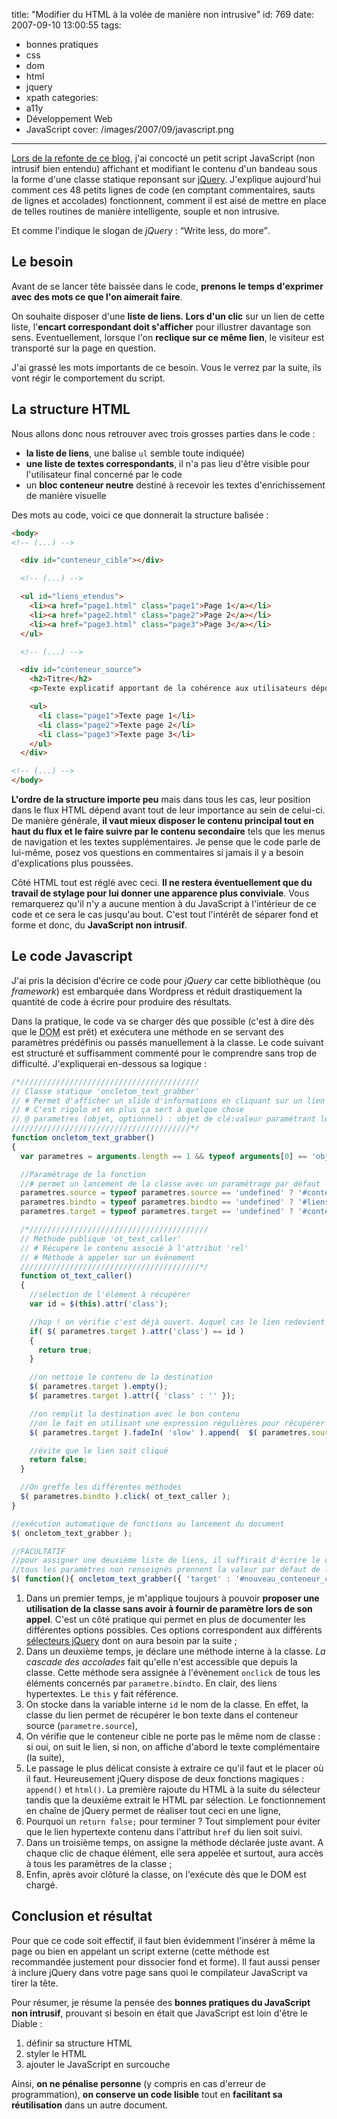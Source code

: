 title: "Modifier du HTML à la volée de manière non intrusive"
id: 769
date: 2007-09-10 13:00:55
tags:
- bonnes pratiques
- css
- dom
- html
- jquery
- xpath
categories:
- a11y
- Développement Web
- JavaScript
cover: /images/2007/09/javascript.png
---

[Lors de la refonte de ce blog](https://oncletom.io/2007/07/27/blog-nouveau-look/), j'ai concocté un petit script JavaScript (non intrusif bien entendu) affichant et modifiant le contenu d'un bandeau sous la forme d'une classe statique reponsant sur [jQuery](http://jquery.com/). J'explique aujourd'hui comment ces 48 petits lignes de code (en comptant commentaires, sauts de lignes et accolades) fonctionnent, comment il est aisé de mettre en place de telles routines de manière intelligente, souple et non intrusive.

Et comme l'indique le slogan de <cite>jQuery</cite> : <q>Write less, do more</q>.

<!--more-->

## Le besoin

Avant de se lancer tête baissée dans le code, **prenons le temps d'exprimer avec des mots ce que l'on aimerait faire**.

On souhaite disposer d'une **liste de liens**. **Lors d'un clic** sur un lien de cette liste, l'**encart correspondant doit s'afficher** pour illustrer davantage son sens. Eventuellement, lorsque l'on **reclique sur ce même lien**, le visiteur est transporté sur la page en question.

J'ai grassé les mots importants de ce besoin. Vous le verrez par la suite, ils vont régir le comportement du script.

## La structure HTML

Nous allons donc nous retrouver avec trois grosses parties dans le code :

*   **la liste de liens**, une balise `ul` semble toute indiquée)
*   **une liste de textes correspondants**, il n'a pas lieu d'être visible pour l'utilisateur final concerné par le code
*   un **bloc conteneur neutre** destiné à recevoir les textes d'enrichissement de manière visuelle

Des mots au code, voici ce que donnerait la structure balisée :

```html
<body>
<!-- (...) -->

  <div id="conteneur_cible"></div>

  <!-- (...) -->

  <ul id="liens_etendus">
    <li><a href="page1.html" class="page1">Page 1</a></li>
    <li><a href="page2.html" class="page2">Page 2</a></li>
    <li><a href="page3.html" class="page3">Page 3</a></li>
  </ul>

  <!-- (...) -->

  <div id="conteneur_source">
    <h2>Titre</h2>
    <p>Texte explicatif apportant de la cohérence aux utilisateurs dépourvus de JavaScript et d'interprétation des feuilles de style.</p>

    <ul>
      <li class="page1">Texte page 1</li>
      <li class="page2">Texte page 2</li>
      <li class="page3">Texte page 3</li>
    </ul>
  </div>

<!-- (...) -->
</body>
```

**L'ordre de la structure importe peu** mais dans tous les cas, leur position dans le flux HTML dépend avant tout de leur importance au sein de celui-ci. De manière générale, **il vaut mieux disposer le contenu principal tout en haut du flux et le faire suivre par le contenu secondaire** tels que les menus de navigation et les textes supplémentaires.
Je pense que le code parle de lui-même, posez vos questions en commentaires si jamais il y a besoin d'explications plus poussées.

Côté HTML tout est réglé avec ceci. **Il ne restera éventuellement que du travail de stylage pour lui donner une apparence plus conviviale**.
Vous remarquerez qu'il n'y a aucune mention à du JavaScript à l'intérieur de ce code et ce sera le cas jusqu'au bout. C'est tout l'intérêt de séparer fond et forme et donc, du **JavaScript non intrusif**.

## Le code Javascript

J'ai pris la décision d'écrire ce code pour _jQuery_ car cette bibliothèque (ou _framework_) est embarquée dans Wordpress et réduit drastiquement la quantité de code à écrire pour produire des résultats.

Dans la pratique, le code va se charger dès que possible (c'est à dire dès que le <acronym title="Document Object Model">DOM</acronym> est prêt) et exécutera une méthode en se servant des paramètres prédéfinis ou passés manuellement à la classe. Le code suivant est structuré et suffisamment commenté pour le comprendre sans trop de difficulté. J'expliquerai en-dessous sa logique :

```javascript
/*////////////////////////////////////////
// Classe statique 'oncletom_text_grabber'
// # Permet d'afficher un slide d'informations en cliquant sur un lien
// # C'est rigolo et en plus ça sert à quelque chose
// @ parametres (objet, optionnel) : objet de clé:valeur paramétrant le comportement
////////////////////////////////////////*/
function oncletom_text_grabber()
{
  var parametres = arguments.length == 1 && typeof arguments[0] == 'object' ? arguments[0] : {};

  //Paramétrage de la fonction
  //# permet un lancement de la classe avec un paramétrage par défaut
  parametres.source = typeof parametres.source == 'undefined' ? '#conteneur_source > ul > li' : parametres.source;
  parametres.bindto = typeof parametres.bindto == 'undefined' ? '#liens_etendus a' : parametres.bindto;
  parametres.target = typeof parametres.target == 'undefined' ? '#conteneur_cible' : parametres.target;

  /*////////////////////////////////////////
  // Méthode publique 'ot_text_caller'
  // # Récupère le contenu associé à l'attribut 'rel'
  // # Méthode à appeler sur un évènement
  ////////////////////////////////////////*/
  function ot_text_caller()
  {
    //sélection de l'élément à récupérer
    var id = $(this).attr('class');

    //hop ! on vérifie c'est déjà ouvert. Auquel cas le lien redevient cliquable
    if( $( parametres.target ).attr('class') == id )
    {
      return true;
    }

    //on nettoie le contenu de la destination
    $( parametres.target ).empty();
    $( parametres.target ).attr({ 'class' : '' });

    //on remplit la destination avec le bon contenu
    //on le fait en utilisant une expression régulières pour récupérer l'élément voulu
    $( parametres.target ).fadeIn( 'slow' ).append(  $( parametres.source+"."+id ).html() ).toggleClass( id );

    //évite que le lien soit cliqué
    return false;
  }

  //On greffe les différentes méthodes
  $( parametres.bindto ).click( ot_text_caller );
}

//exécution automatique de fonctions au lancement du document
$( oncletom_text_grabber );

//FACULTATIF
//pour assigner une deuxième liste de liens, il suffirait d'écrire le code ci-contre, par exemple :
//tous les paramètres non renseignés prennent la valeur par défaut de la classe
$( function(){ oncletom_text_grabber({ 'target' : '#nouveau_conteneur_cible', 'bindto' : '#exemple_entete ol a[@rel]', 'source' : '#liste_source2' }); } );
```

1.  Dans un premier temps, je m'applique toujours à pouvoir **proposer une utilisation de la classe sans avoir à fournir de paramètre lors de son appel**. C'est un côté pratique qui permet en plus de documenter les différentes options possibles. Ces options correspondent aux différents [sélecteurs jQuery](http://docs.jquery.com/DOM/Traversing/Selectors) dont on aura besoin par la suite ;
2.  Dans un deuxième temps, je déclare une méthode interne à la classe. _La cascade des accolades_ fait qu'elle n'est accessible que depuis la classe. Cette méthode sera assignée à l'évènement `onclick` de tous les éléments concernés par `parametre.bindto`. En clair, des liens hypertextes. Le `this` y fait référence.
  1.  On stocke dans la variable interne `id` le nom de la classe. En effet, la classe du lien permet de récupérer le bon texte dans el conteneur source (`parametre.source`),
  2.  On vérifie que le conteneur cible ne porte pas le même nom de classe : si oui, on suit le lien, si non, on affiche d'abord le texte complémentaire (la suite),
  3.  Le passage le plus délicat consiste à extraire ce qu'il faut et le placer où il faut. Heureusement jQuery dispose de deux fonctions magiques : `append()` et `html()`. La première rajoute du HTML à la suite du sélecteur tandis que la deuxième extrait le HTML par sélection. Le fonctionnement en chaîne de jQuery permet de réaliser tout ceci en une ligne,
  4.  Pourquoi un `return false;` pour terminer ? Tout simplement pour éviter que le lien hypertexte contenu dans l'attribut `href` du lien soit suivi.
3.  Dans un troisième temps, on assigne la méthode déclarée juste avant. A chaque clic de chaque élément, elle sera appelée et surtout, aura accès à tous les paramètres de la classe ;
4.  Enfin, après avoir clôturé la classe, on l'exécute dès que le DOM est chargé.

## Conclusion et résultat

Pour que ce code soit effectif, il faut bien évidemment l'insérer à même la page ou bien en appelant un script externe (cette méthode est recommandée justement pour dissocier fond et forme). Il faut aussi penser à inclure jQuery dans votre page sans quoi le compilateur JavaScript va tirer la tête.

Pour résumer, je résume la pensée des **bonnes pratiques du JavaScript non intrusif**, prouvant si besoin en était que JavaScript est loin d'être le Diable :

1.  définir sa structure HTML
2.  styler le HTML
3.  ajouter le JavaScript en surcouche

Ainsi, **on ne pénalise personne** (y compris en cas d'erreur de programmation), **on conserve un code lisible** tout en **facilitant sa réutilisation** dans un autre document.

